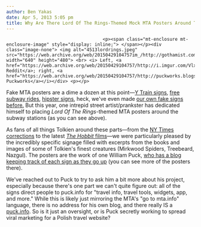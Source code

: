 ```yaml
---
author: Ben Yakas
date: Apr 5, 2013 5:05 pm
title: Why Are There Lord Of The Rings-Themed Mock MTA Posters Around The Subways?
---
```


	
										<p><span class="mt-enclosure mt-enclosure-image" style="display: inline;"> </span></p><div class="image-none"> <img alt="4513lordrings.jpeg" src="https://web.archive.org/web/20150429104757im_/http://gothamist.com/attachments/byakas/4513lordrings.jpeg" width="640" height="480"> <br> <i> Left, <a href="https://web.archive.org/web/20150429104757/http://i.imgur.com/VlxyQ5d.jpg">via Reddit</a>; right, <a href="https://web.archive.org/web/20150429104757/http://puckworks.blogspot.com/">via Puckworks</a></i></div> <p></p>

<p>Fake MTA posters are a dime a dozen at this point&#x2014;<a href="https://web.archive.org/web/20150429104757/http://gothamist.com/2009/04/17/subway_alert.php">Y Train signs</a>, <a href="https://web.archive.org/web/20150429104757/http://gothamist.com/2012/03/28/did_you_get_a_free_ride_on_the_subw.php">free subway rides</a>, <a href="https://web.archive.org/web/20150429104757/http://gothamist.com/2010/05/21/map_hipster_friendly_mta.php">hipster signs</a>, heck, we&apos;ve even made <a href="https://web.archive.org/web/20150429104757/http://gothamist.com/2006/01/05/exclusive_best.php">our own fake signs before.</a> But this year, one intrepid street artist/prankster has dedicated himself to placing <em>Lord Of The Rings</em>-themed MTA posters around the subway stations (as you can see above). </p>

<p>As fans of all things Tolkien around these parts&#x2014;from the <a href="https://web.archive.org/web/20150429104757/http://gothamist.com/2011/05/08/is_this_the_greatest_ny_times_corre.php">NY Times corrections</a> to the latest <a href="https://web.archive.org/web/20150429104757/http://gothamist.com/tags/lordoftherings"><em>The Hobbit</em> films</a>&#x2014;we were particularly pleased by the incredibly specific signage filled with excerpts from the books and images of some of Tolkien&apos;s finest creatures (Mirkwood Spiders, Treebeard, Nazgul). The posters are the work of one William Puck, <a href="https://web.archive.org/web/20150429104757/http://puckworks.blogspot.com/">who has a blog keeping track of each sign as they go up</a> (you can see more of the posters there).</p>

<p>We&apos;ve reached out to Puck to try to ask him a bit more about his project, especially because there&apos;s one part we can&apos;t quite figure out: all of the signs direct people to puck.info for &quot;travel info, travel tools, widgets, app, and more.&quot; While this is likely just mirroring the MTA&apos;s &quot;go to mta.info&quot; language, there is no address for his own blog, and there really IS a <a href="https://web.archive.org/web/20150429104757/http://www.puck.info/">puck.info</a>. So is it just an oversight, or is Puck secretly working to spread viral marketing for a Polish travel website? </p>					
										
									
				